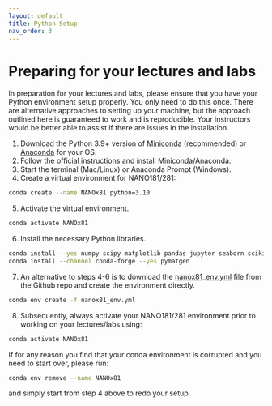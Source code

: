 ```yaml
---
layout: default
title: Python Setup
nav_order: 3
---
```


# Preparing for your lectures and labs

In preparation for your lectures and labs, please ensure that you have your 
Python environment setup properly. You only need to do this once. There are 
alternative approaches to setting up your machine, but the approach outlined 
here is guaranteed to work and is reproducible. Your instructors would be better
able to assist if there are issues in the installation.

1. Download the Python 3.9+ version of [Miniconda](https://docs.conda.io/en/latest/miniconda.html) 
   (recommended) or [Anaconda](https://www.anaconda.com/distribution/) for your OS.
2. Follow the official instructions and install Miniconda/Anaconda.
3. Start the terminal (Mac/Linux) or Anaconda Prompt (Windows).
4. Create a virtual environment for NANO181/281:
```bash
conda create --name NANOx81 python=3.10
```
5. Activate the virtual environment.
```bash
conda activate NANOx81
```
6. Install the necessary Python libraries.
```bash
conda install --yes numpy scipy matplotlib pandas jupyter seaborn scikit-learn
conda install --channel conda-forge --yes pymatgen
```
7. An alternative to steps 4-6 is to download the [nanox81_env.yml](https://raw.githubusercontent.com/materialsvirtuallab/NANO281/master/nanox81_env.yml) 
   file from the Github repo and create the environment directly.
```bash
conda env create -f nanox81_env.yml
```
8. Subsequently, always activate your NANO181/281 environment prior to working on
   your lectures/labs using:
```bash
conda activate NANOx81
```

If for any reason you find that your conda environment is corrupted and you
need to start over, please run:
```bash
conda env remove --name NANOx81
```
and simply start from step 4 above to redo your setup.
